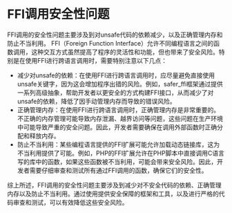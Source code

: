 # FFI调用安全性问题

FFI调用的安全性问题主要涉及到对unsafe代码的依赖减少，以及正确管理内存和防止不当利用。‌
FFI（Foreign Function Interface）允许不同编程语言之间的函数调用，这种交互方式虽然提高了程序的灵活性和功能，但也带来了安全风险。特别是在使用FFI进行跨语言调用时，需要特别注意以下几点：

- 减少对unsafe的依赖‌：在使用FFI进行跨语言调用时，应尽量避免直接使用unsafe关键字，因为这会增加程序出错的风险。例如，safer_ffi框架通过提供一系列高级抽象，帮助开发者以更安全的方式构建FFI接口，从而减少了对unsafe的依赖，降低了因手动管理内存而导致的错误风险‌。
- ‌正确管理内存‌：在使用FFI进行跨语言调用时，正确管理内存是非常重要的。不正确的内存管理可能导致内存泄漏、越界访问等问题，这些问题在生产环境中可能导致严重的安全问题。因此，开发者需要确保在调用外部函数时正确分配和释放内存‌。
- 防止不当利用‌：某些编程语言提供的FFI扩展可能允许加载动态链接库，这为不当利用提供了可能。例如，PHP的FFI扩展允许在PHP脚本中直接调用C语言写的库中的函数，如果这些函数被不当利用，可能会带来安全风险。因此，开发者需要仔细审查和测试所有通过FFI调用的函数，确保它们的安全性‌。

综上所述，FFI调用的安全性问题主要涉及到减少对不安全代码的依赖、正确管理内存以及防止不当利用。通过使用提供安全保障的框架和工具，以及进行严格的代码审查和测试，可以有效降低这些安全风险‌。

